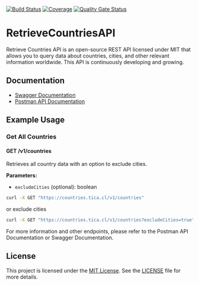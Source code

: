 [![Build Status](https://github.com/rgdevment/RetrieveCountriesAPI/actions/workflows/main.yml/badge.svg)](https://github.com/rgdevment/RetrieveCountriesAPI/actions/workflows/main.yml)
[![Coverage](https://rgdevment.github.io/RetrieveCountriesAPI/badges/jacoco.svg)](https://rgdevment.github.io/RetrieveCountriesAPI) [![Quality Gate Status](https://sonarcloud.io/api/project_badges/measure?project=rgdevment_RetrieveCountriesAPI&metric=alert_status)](https://sonarcloud.io/summary/new_code?id=rgdevment_RetrieveCountriesAPI)

# RetrieveCountriesAPI

Retrieve Countries API is an open-source REST API licensed under MIT that allows you to query data about countries,
cities, and other relevant information worldwide. This API is continuously developing and growing.

## Documentation

- [Swagger Documentation](https://countries.tica.cl/docs)
- [Postman API Documentation](https://www.postman.com/rgdevment/workspace/retrievecountriesapi/overview)

## Example Usage

### Get All Countries

#### GET /v1/countries

Retrieves all country data with an option to exclude cities.

**Parameters:**

- `excludeCities` (optional): boolean

```sh
curl -X GET "https://countries.tica.cl/v1/countries"
```

or exclude cities

```sh
curl -X GET "https://countries.tica.cl/v1/countries?excludeCities=true"
```

For more information and other endpoints, please refer to the Postman API Documentation or Swagger Documentation.

## License

This project is licensed under the [MIT License](https://choosealicense.com/licenses/mit/). See
the [LICENSE](LICENSE.md) file for more details.